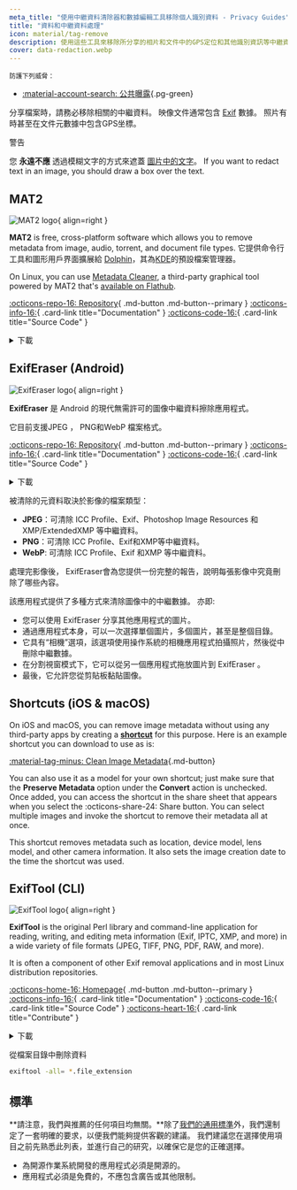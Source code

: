 ```yaml
---
meta_title: "使用中繼資料清除器和數據編輯工具移除個人識別資料 - Privacy Guides"
title: "資料和中繼資料處理"
icon: material/tag-remove
description: 使用這些工具來移除所分享的相片和文件中的GPS定位和其他識別資訊等中繼資料。
cover: data-redaction.webp
---
```


<small>防護下列威脅：</small>

- [:material-account-search: 公共曝露](basics/common-threats.md#limiting-public-information ""){.pg-green}

分享檔案時，請務必移除相關的中繼資料。 映像文件通常包含 [Exif](https://en.wikipedia.org/wiki/Exif) 數據。 照片有時甚至在文件元數據中包含GPS坐標。

<div class="admonition warning" markdown>
<p class="admonition-title">警告</p>

您 **永遠不應** 透過模糊文字的方式來遮蓋 [圖片中的文字](https://bishopfox.com/blog/unredacter-tool-never-pixelation)。 If you want to redact text in an image, you should draw a box over the text.

</div>

## MAT2

<div class="admonition recommendation" markdown>

![MAT2 logo](assets/img/data-redaction/mat2.svg){ align=right }

**MAT2** is free, cross-platform software which allows you to remove metadata from image, audio, torrent, and document file types. 它提供命令行工具和圖形用戶界面擴展給 [Dolphin](https://0xacab.org/jvoisin/mat2/-/tree/master/dolphin)，其為[KDE](https://kde.org)的預設檔案管理器。

On Linux, you can use [Metadata Cleaner](https://gitlab.com/rmnvgr/metadata-cleaner), a third-party graphical tool powered by MAT2 that's [available on Flathub](https://flathub.org/apps/details/fr.romainvigier.MetadataCleaner).

[:octicons-repo-16: Repository](https://0xacab.org/jvoisin/mat2){ .md-button .md-button--primary }
[:octicons-info-16:](https://0xacab.org/jvoisin/mat2/-/blob/master/README.md){ .card-link title="Documentation" }
[:octicons-code-16:](https://0xacab.org/jvoisin/mat2){ .card-link title="Source Code" }

<details class="downloads" markdown>
<summary>下載</summary>

- [:fontawesome-brands-windows: Windows](https://pypi.org/project/mat2)
- [:simple-apple: macOS](https://0xacab.org/jvoisin/mat2#requirements-setup-on-macos-os-x-using-homebrew)
- [:simple-linux: Linux](https://pypi.org/project/mat2)
- [:octicons-globe-16: 網頁版](https://0xacab.org/jvoisin/mat2#web-interface)

</details>

</div>

## ExifEraser (Android)

<div class="admonition recommendation" markdown>

![ExifEraser logo](assets/img/data-redaction/exiferaser.svg){ align=right }

**ExifEraser** 是 Android 的現代無需許可的圖像中繼資料擦除應用程式。

它目前支援JPEG ， PNG和WebP 檔案格式。

[:octicons-repo-16: Repository](https://github.com/Tommy-Geenexus/exif-eraser){ .md-button .md-button--primary }
[:octicons-info-16:](https://github.com/Tommy-Geenexus/exif-eraser#readme){ .card-link title="Documentation" }
[:octicons-code-16:](https://github.com/Tommy-Geenexus/exif-eraser){ .card-link title="Source Code" }

<details class="downloads" markdown>
<summary>下載</summary>

- [:simple-googleplay: Google Play](https://play.google.com/store/apps/details?id=com.none.tom.exiferaser)
- [:octicons-moon-16: Accrescent](https://accrescent.app/app/com.none.tom.exiferaser)
- [:simple-github: GitHub](https://github.com/Tommy-Geenexus/exif-eraser/releases)

</details>

</div>

被清除的元資料取決於影像的檔案類型：

- **JPEG**：可清除 ICC Profile、Exif、Photoshop Image Resources 和 XMP/ExtendedXMP 等中繼資料。
- **PNG**：可清除 ICC Profile、Exif和XMP等中繼資料。
- **WebP**: 可清除 ICC Profile、Exif 和XMP 等中繼資料。

處理完影像後， ExifEraser會為您提供一份完整的報告，說明每張影像中究竟刪除了哪些內容。

該應用程式提供了多種方式來清除圖像中的中繼數據。 亦即:

- 您可以使用 ExifEraser 分享其他應用程式的圖片。
- 通過應用程式本身，可以一次選擇單個圖片，多個圖片，甚至是整個目錄。
- 它具有“相機”選項，該選項使用操作系統的相機應用程式拍攝照片，然後從中刪除中繼數據。
- 在分割視窗模式下，它可以從另一個應用程式拖放圖片到 ExifEraser 。
- 最後，它允許您從剪貼板黏貼圖像。

## Shortcuts (iOS & macOS)

On iOS and macOS, you can remove image metadata without using any third-party apps by creating a [**shortcut**](https://apps.apple.com/app/id915249334) for this purpose. Here is an example shortcut you can download to use as is:

[:material-tag-minus: Clean Image Metadata](https://icloud.com/shortcuts/fb774ddb7b5b4296871776c67ac0fff9 ""){.md-button}

You can also use it as a model for your own shortcut; just make sure that the **Preserve Metadata** option under the **Convert** action is unchecked. Once added, you can access the shortcut in the share sheet that appears when you select the :octicons-share-24: Share button. You can select multiple images and invoke the shortcut to remove their metadata all at once.

This shortcut removes metadata such as location, device model, lens model, and other camera information. It also sets the image creation date to the time the shortcut was used.

## ExifTool (CLI)

<div class="admonition recommendation" markdown>

![ExifTool logo](assets/img/data-redaction/exiftool.png){ align=right }

**ExifTool** is the original Perl library and command-line application for reading, writing, and editing meta information (Exif, IPTC, XMP, and more) in a wide variety of file formats (JPEG, TIFF, PNG, PDF, RAW, and more).

It is often a component of other Exif removal applications and in most Linux distribution repositories.

[:octicons-home-16: Homepage](https://exiftool.org){ .md-button .md-button--primary }
[:octicons-info-16:](https://exiftool.org/faq.html){ .card-link title="Documentation" }
[:octicons-code-16:](https://github.com/exiftool/exiftool){ .card-link title="Source Code" }
[:octicons-heart-16:](https://exiftool.org/#donate){ .card-link title="Contribute" }

<details class="downloads" markdown>
<summary>下載</summary>

- [:fontawesome-brands-windows: Windows](https://exiftool.org)
- [:simple-apple: macOS](https://exiftool.org)
- [:simple-linux: Linux](https://exiftool.org)

</details>

</div>

<div class="admonition example" markdown>
<p class="admonition-title">從檔案目錄中刪除資料</p>

```bash
exiftool -all= *.file_extension
```

</div>

## 標準

**請注意，我們與推薦的任何項目均無關。**除了[我們的通用標準](about/criteria.md)外，我們還制定了一套明確的要求，以便我們能夠提供客觀的建議。 我們建議您在選擇使用項目之前先熟悉此列表，並進行自己的研究，以確保它是您的正確選擇。

- 為開源作業系統開發的應用程式必須是開源的。
- 應用程式必須是免費的，不應包含廣告或其他限制。
